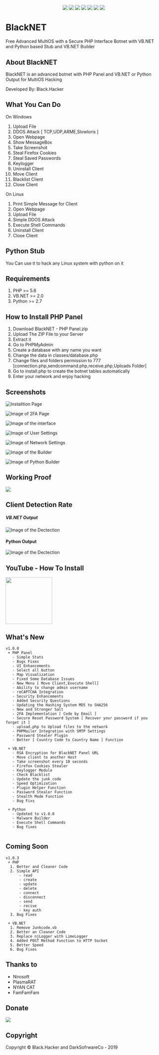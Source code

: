 <p align="center">
<img src="https://a.top4top.net/p_1104t3ole1.png" alt="" />
</p>

<p align="center">
 <a href="#"><img align="center" src="https://img.shields.io/github/repo-size/BlackHacker511/BlackNET" /></a>
 <a href="#"><img align="center" src="https://img.shields.io/github/issues-closed/BlackHacker511/BlackNET" /></a>
 <a href="#"><img align="center" src="https://img.shields.io/github/languages/top/BlackHacker511/BlackNET" /></a>
 <a href="#"><img align="center" src="https://img.shields.io/github/license/BlackHacker511/BlackNET" /></a>
 <a href="#"><img align="center" src="https://img.shields.io/github/v/release/BlackHacker511/BlackNET" /></a>
 <a href="#"><img align="center" src="https://img.shields.io/github/commits-since/BlackHacker511/BlackNET/v1.0.2" /></a>
 <a href="#"><img align="center" src="https://img.shields.io/github/stars/BlackHacker511/BlackNET?style=social" /></a>
</p>

# BlackNET
Free Advanced MultiOS with a Secure PHP Interface Botnet with VB.NET and Python based Stub and VB.NET Builder

## About BlackNET
BlackNET is an advanced botnet with PHP Panel and VB.NET or Python Output for MultiOS Hacking

Developed By: Black.Hacker

## What You Can Do
On Windows
 1. Upload File
 2. DDOS Attack [ TCP,UDP,ARME,Slowloris ]
 3. Open Webpage
 4. Show MessageBox
 5. Take Screenshot
 6. Steal Firefox Cookies
 7. Steal Saved Passwords
 8. Keylogger
 9. Uninstall Client
 10. Move Client
 11. Blacklist Client
 12. Close Client

On Linux
 1. Print Simple Message for Client
 2. Open Webpage
 3. Upload File
 4. Simple DDOS Attack
 5. Execute Shell Commands
 6. Uninstall Client
 7. Close Client

## Python Stub
You Can use it to hack any Linux system with python on it

## Requirements
1. PHP >= 5.6
2. VB.NET >= 2.0
3. Python >= 2.7


## How to Install PHP Panel
1. Download BlackNET - PHP Panel.zip
2. Upload The ZIP File to your Server
3. Extract it
4. Go to PHPMyAdmin
5. Create a database with any name you want
6. Change the data in classes/database.php
7. Change files and folders permission to 777 [connection.php,sendcommand.php,receive.php,Uploads Folder]
8. Go to install.php to create the botnet tables automatically
9. Enter your network and enjoy hacking

## Screenshots
![Installtion Page](https://i.imgur.com/RwNTwgs.png)

![Image of 2FA Page](https://i.imgur.com/v1zCoiv.png)

![Image of the interface](https://1.top4top.net/p_140189rdi1.png)

![Image of User Settings](https://3.top4top.net/p_1415ttdvo2.png)

![Image of Network Settings](https://4.top4top.net/p_1415i872p1.png)

![Image of the Builder](https://i.gyazo.com/e854e4049de3dd18396975a085638019.png)

![Image of Python Builder](https://i.gyazo.com/7c26976c0c41f23501825d395c219715.png)

## Working Proof
![](https://6.top4top.net/p_1327v2kiv1.gif)

## Client Detection Rate

##### VB.NET Output
![Image of the Dectection](https://antiscan.me/images/result/T4VSTbvyoCYJ.png)

#### Python Output
![Image of the Dectection](https://d.top4top.net/p_1107ly63e1.png)

## YouTube - How To Install
<a href="https://youtu.be/GyPdu20rC1A"><img src="https://1.top4top.net/p_1423q6dks1.png" alt="" width="150" hieght="150"></a>

## What's New

```
v1.0.0
 + PHP Panel
   - Simple Stats
   - Bugs Fixes
   - UI Enhancements
   - Select all button
   - Map Visualization
   - Fixed Some Database Issues 
   - New Menu [ Move Client,Execute Shell]
   - Ability to change admin username
   - reCAPTCHA Integration
   - Security Enhancements
   - Added Security Questions
   - Updating the Hashing System MD5 to SHA256
   - New and Stronger Salt
   - 2FA Implementation [ Code by Email ]
   - Secure Reset Password System [ Recover your password if you forget it ]
   - upload.php to Upload files to the network
   - PHPMailer Integration with SMTP Settings
   - Password Stealer Plugin
   - Better [ Country Code to Country Name ] Function 
   
 + VB.NET
   - RSA Encryption for BlackNET Panel URL
   - Move client to another Host
   - Take screenshot every 10 seconds
   - Firefox Cookies Stealer
   - Keylogger Module
   - Check Blacklist
   - Update the junk code
   - Speed Optimization
   - Plugin Helper Function
   - Password Stealer Function
   - Stealth Mode Function
   - Bug Fixs
   
 + Python
   - Updated to v1.0.0
   - Malware Builder
   - Execute Shell Commands
   - Bug fixes
  
```

## Coming Soon
```
v1.0.3
 + PHP
  1. Better and Cleaner Code
  2. Simple API
      - read
      - create
      - update
      - delete
      - connect
      - disconnect
      - send
      - recive
      - key auth
  3. Bug Fixes
  
 + VB.NET
  1. Remove Junkcode.vb
  2. Better an Cleaner Code
  3. Replace njLogger with LimeLogger
  4. Added POST Method Function to HTTP Socket
  5. Better Speed
  6. Bug Fixes
```

## Thanks to
- Nirosoft
- PlasmaRAT
- NYAN CAT
- FamFamFam

## Donate
<a target="_blank" href="https://www.paypal.com/cgi-bin/webscr?cmd=_donations&business=farisksa79%40gmail.com&item_name=BlackNET+Development&currency_code=USD&source=url"><img src="https://www.paypalobjects.com/en_US/i/btn/btn_donateCC_LG.gif" /></a>

## Copyright
Copyright © Black.Hacker and DarkSofrwareCo - 2019
